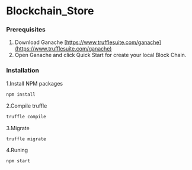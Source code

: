 # Blockchain_Store
### Prerequisites

1. Download Ganache [https://www.trufflesuite.com/ganache](https://www.trufflesuite.com/ganache)
2. Open Ganache and click Quick Start for create your local Block Chain.

### Installation

1.Install NPM packages
   ```sh
   npm install
   ```
2.Compile truffle
   ```sh
   truffle compile
   ```
3.Migrate
   ```sh
   truffle migrate
   ```
4.Runing
   ```sh
   npm start
   ```
